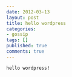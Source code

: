 ```yaml
---
date: 2012-03-13
layout: post
title: hello wordpress
categories:
- gossip 
tags: []
published: true
comments: true
---
```

<p><code>hello wordpress!</code></p>
